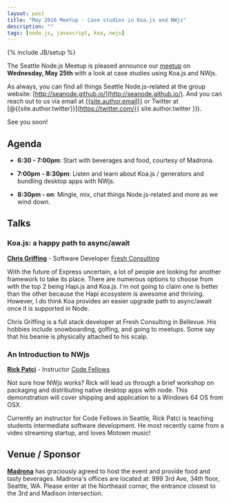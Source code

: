 ```yaml
---
layout: post
title: "May 2016 Meetup - Case studies in Koa.js and NWjs"
description: ""
tags: [node.js, javascript, koa, nwjs]
---
```

{% include JB/setup %}

The Seattle Node.js Meetup is pleased announce our
[meetup](http://www.meetup.com/Seattle-Node-js/events/230745855/)
on **Wednesday, May 25th** with a look at case studies using Koa.js and NWjs.

As always, you can find all things Seattle Node.js-related at the group website:
[http://seanode.github.io/](http://seanode.github.io/). And you can reach out to
us via email at [{{site.author.email}}](mailto:{{site.author.email}}) or Twitter
at [@{{site.author.twitter}}](https://twitter.com/{{ site.author.twitter }}).

See you soon!

## Agenda

* **6:30 - 7:00pm**: Start with beverages and food, courtesy of Madrona.

* **7:00pm - 8:30pm**: Listen and learn about Koa.js / generators and bundling
  desktop apps with NWjs.

* **8:30pm - on**: Mingle, mix, chat things Node.js-related and more as we wind down.

<!-- more start -->

## Talks

### Koa.js: a happy path to async/await

**[Chris Griffing](http://chrisgriffing.com/)** - Software Developer [Fresh Consulting](http://www.freshconsulting.com/)

With the future of Express uncertain, a lot of people are looking for another
framework to take its place. There are numerous options to choose from with the
top 2 being Hapi.js and Koa.js. I'm not going to claim one is better than the
other because the Hapi ecosystem is awesome and thriving. However, I do think
Koa provides an easier upgrade path to async/await once it is supported in Node.

Chris Griffing is a full stack developer at Fresh Consulting in Bellevue.
His hobbies include snowboarding, golfing, and going to meetups. Some say that
his beanie is physically attached to his scalp.

### An Introduction to NWjs

**[Rick Patci](https://www.linkedin.com/in/patci)** - Instructor [Code Fellows](https://www.codefellows.org/)

Not sure how NWjs works? Rick will lead us through a brief workshop on packaging and
distributing native desktop apps with node. This demonstration will cover shipping
and application to a Windows 64 OS from OSX.

Currently an instructor for Code Fellows in Seattle, Rick Patci is teaching students
intermediate software development. He most recently came from a video streaming
startup, and loves Motown music!

## Venue / Sponsor

**[Madrona](www.madrona.com)** has graciously agreed to host the event and provide
food and tasty beverages. Madrona's offices are located at:
999 3rd Ave, 34th floor, Seattle, WA. Please enter at the Northeast corner, the
entrance closest to the 3rd and Madison intersection.

<!-- more end -->
